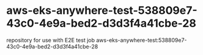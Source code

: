 # aws-eks-anywhere-test-538809e7-43c0-4e9a-bed2-d3d3f4a41cbe-28
repository for use with E2E test job aws-eks-anywhere-test:538809e7-43c0-4e9a-bed2-d3d3f4a41cbe-28
